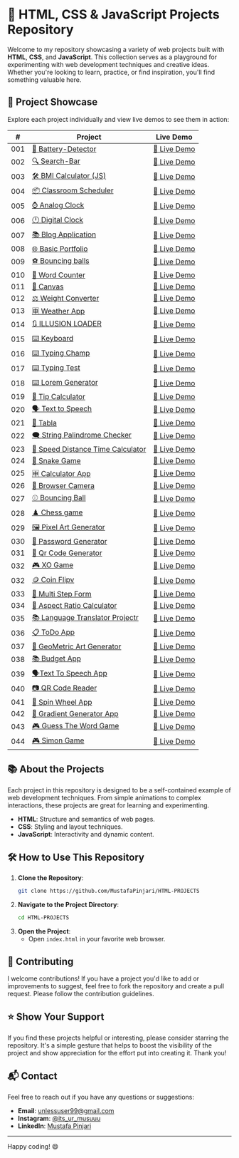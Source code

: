 # 🚀 HTML, CSS & JavaScript Projects Repository

Welcome to my repository showcasing a variety of web projects built with **HTML**, **CSS**, and **JavaScript**. This collection serves as a playground for experimenting with web development techniques and creative ideas. Whether you're looking to learn, practice, or find inspiration, you'll find something valuable here.

## 🌟 Project Showcase

Explore each project individually and view live demos to see them in action:


|  #  | Project                                                                                             | Live Demo                                                        |
| :-: | --------------------------------------------------------------------------------------------------- | ---------------------------------------------------------------- |
| 001 | [🔋 Battery-Detector](https://github.com/MustafaPinjari/Battery-Detector)                           | [🔗 Live Demo](https://batterydetector.netlify.app/)              |
| 002 | [🔍 Search-Bar](https://github.com/MustafaPinjari/Search-Bar)                                       | [🔗 Live Demo](https://searchbarbymustafa.netlify.app/)           |
| 003 | [🛠️ BMI Calculator (JS)](https://github.com/MustafaPinjari/HTML-PROJECTS/tree/main/BMI%20Calculator%20(JS)) | [🔗 Live Demo](https://bmicalculatorindex.netlify.app/)           |
| 004 | [📦 Classroom Scheduler](https://github.com/MustafaPinjari/HTML-PROJECTS/tree/main/CLASSROOM%20SCHEDULER%20WEBSITE) | [🔗 Live Demo](https://classroomschedulerbymustafa.netlify.app/) |
| 005 | [⌚ Analog Clock](https://github.com/MustafaPinjari/HTML-PROJECTS/tree/main/Analog%20Clock)         | [🔗 Live Demo](https://analog-watch-by-mustafa.netlify.app/)      |
| 006 | [🕛 Digital Clock](https://github.com/MustafaPinjari/HTML-PROJECTS/tree/main/Digital%20Clock)       | [🔗 Live Demo](https://digital-clock-by-mustafa.netlify.app/)     |
| 007 | [📚 Blog Application](https://github.com/MustafaPinjari/HTML-PROJECTS/tree/main/Blog-Application)   | [🔗 Live Demo](https://blog-application-by-mustafa.netlify.app/)  |
| 008 | [🌐 Basic Portfolio](https://github.com/MustafaPinjari/HTML-PROJECTS)                               | [🔗 Live Demo](https://mustafapinjari.netlify.app/)               |
| 009 | [⚽ Bouncing balls](https://github.com/MustafaPinjari/HTML-PROJECTS)                                | [🔗 Live Demo](https://bouncing-balls-by-mustafa.netlify.app/)    |
| 010 | [🔄️ Word Counter](https://github.com/MustafaPinjari/HTML-PROJECTS/tree/main/word%20counter)        | [🔗 Live Demo](https://word-counter-by-mustafa.netlify.app/)      |
| 011 | [📝 Canvas](https://github.com/MustafaPinjari/HTML-PROJECTS/tree/main/White-Boardr)                 | [🔗 Live Demo](https://canvas-by-mustafa.netlify.app/)            |
| 012 | [⚖️ Weight Converter](https://github.com/MustafaPinjari/HTML-PROJECTS/tree/main/Weight-Converter)  | [🔗 Live Demo](https://weight-converter-by-mustafa.netlify.app/)  |
| 013 | [🈸 Weather App](https://github.com/MustafaPinjari/HTML-PROJECTS/tree/main/Weather-App)             | [🔗 Live Demo](https://weather-app-by-mustafa.netlify.app/)       |
| 014 | [🔃 ILLUSION LOADER](https://github.com/MustafaPinjari/HTML-PROJECTS/tree/main/wavy-Loader)         | [🔗 Live Demo](https://loader-by-mustafa.netlify.app/)            |
| 015 | [⌨️ Keyboard](https://github.com/MustafaPinjari/HTML-PROJECTS/tree/main/Virtual%20Keyboard)         | [🔗 Live Demo](https://key-board-by-mustafa.netlify.app/)         |
| 016 | [⌨️ Typing Champ](https://github.com/MustafaPinjari/HTML-PROJECTS/tree/main/Typing%20champ)        | [🔗 Live Demo](https://typing-champ-by-mustafa.netlify.app/)      |
| 017 | [⌨️ Typing Test](https://github.com/MustafaPinjari/HTML-PROJECTS/tree/main/Typing%20Speed%20Test%20Website) | [🔗 Live Demo](https://type-master-by-mustafa.netlify.app/)      |
| 018 | [⌨️ Lorem Generator](https://github.com/MustafaPinjari/HTML-PROJECTS/tree/main/loremipsum-generator) | [🔗 Live Demo](https://lorem-generator-by-mustafa.netlify.app/) |
| 019 | [📱 Tip Calculator](https://github.com/MustafaPinjari/HTML-PROJECTS/tree/main/Tip%20Calculator)     | [🔗 Live Demo](https://tip-calci-by-mustafa.netlify.app/)         |
| 020 | [🗣️ Text to Speech](https://github.com/MustafaPinjari/HTML-PROJECTS/tree/main/text%20to%20speech)  | [🔗 Live Demo](https://text-to-speech-by-mustafa.netlify.app/)    |
| 021 | [🥁 Tabla](https://github.com/MustafaPinjari/HTML-PROJECTS/tree/main/tabla)                         | [🔗 Live Demo](https://tabla-by-mustafa.netlify.app/)             |
| 022 | [🗨️ String Palindrome Checker](https://github.com/MustafaPinjari/HTML-PROJECTS/tree/main/String%20Palindrome%20Checker) | [🔗 Live Demo](https://string-palindrome-checker.netlify.app/)  |
| 023 | [📲 Speed Distance Time Calculator](https://github.com/MustafaPinjari/HTML-PROJECTS/tree/main/speed-distance-time-calculator) | [🔗 Live Demo](https://speed-distance-time-calculator.netlify.app/) |
| 024 | [🐍 Snake Game](https://github.com/MustafaPinjari/HTML-PROJECTS/tree/main/Snake-Game)               | [🔗 Live Demo](https://snake-game-by-mustafa.netlify.app/)        |
| 025 | [🈸 Calculator App](https://github.com/MustafaPinjari/HTML-PROJECTS/tree/main/CalculatorApp)        | [🔗 Live Demo](https://calculator-app-by-mustafa.netlify.app/)    |
| 026 | [📸 Browser Camera](https://github.com/MustafaPinjari/HTML-PROJECTS/tree/main/Browser-Camera)       | [🔗 Live Demo](https://browser-camera-by-mustafa.netlify.app/)    |
| 027 | [⚾ Bouncing Ball](https://github.com/MustafaPinjari/HTML-PROJECTS/tree/36c091f186b5e44f45a3601adfc604a18d0c5597/bouncing-balls) | [🔗 Live Demo](https://browser-camera-by-mustafa.netlify.app/) |
| 028 | [♟️ Chess game](https://github.com/MustafaPinjari/HTML-PROJECTS/tree/b12644824ca19ddda07d5b699689a86c49636742/Chess-Game) | [🔗 Live Demo](https://browser-camera-by-mustafa.netlify.app/) |
| 029 | [🖼️ Pixel Art Generator](https://github.com/MustafaPinjari/HTML-PROJECTS/tree/afe5c83133f76a74ed80065ad69796d821be034b/Pixel%20Art%20Generator) | [🔗 Live Demo](https://pixel-art-generator-by-mustafa.netlify.app/) |
| 030 | [🔑 Password Generator](https://github.com/MustafaPinjari/HTML-PROJECTS/tree/de1dcc75ed4e7c8a79870d3c18d799e466cf9b33/password-generator) | [🔗 Live Demo](https://password-generator-by-mustafa.netlify.app/) |
| 031 | [📸 Qr Code Generator](https://github.com/MustafaPinjari/HTML-PROJECTS/tree/c34cc849079c1195b99e9fbaa74c8c95b38c09f6/QR%20Code%20Generator) | [🔗 Live Demo](https://qr-code-generator-by-mustafa.netlify.app/) |
| 032 | [🎮 XO Game](https://github.com/MustafaPinjari/HTML-PROJECTS/tree/38c385ef1e4ab4b0ae64c30b126b3312ebebfec7/XO%20Game) | [🔗 Live Demo](https://xo-gamer-by-mustafa.netlify.app/) |
| 032 | [🪙 Coin Flipv](https://github.com/MustafaPinjari/HTML-PROJECTS/tree/b801d7c14f919ef32b57bdc7717dda18ad14c0a5/Flip%20a%20Coin%20Game) | [🔗 Live Demo](https://coin-flip-by-mustafa.netlify.app/) |
| 033 | [📃 Multi Step Form](https://github.com/MustafaPinjari/HTML-PROJECTS/tree/b801d7c14f919ef32b57bdc7717dda18ad14c0a5/Flip%20a%20Coin%20Game) | [🔗 Live Demo](https://668658d560fe7295fa978c6f--dazzling-halva-bfa39d.netlify.app/) |
| 034 | [📐 Aspect Ratio Calculator](https://github.com/MustafaPinjari/HTML-PROJECTS/tree/8eefe75237857cbd387d3020c78b0b785d501685/Aspect%20Ratio%20Calculator) | [🔗 Live Demo](https://668658d560fe7295fa978c6f--dazzling-halva-bfa39d.netlify.app/) |
| 035| [📚 Language Translator Projectr](https://github.com/MustafaPinjari/HTML-PROJECTS/tree/26f22e908e78ab49ede49ae1365b1aac277ed2fd/Translator%20App) | [🔗 Live Demo](https://6689049d04e1c16c0c94176c--imaginative-beignet-862a37.netlify.app/) |
| 036| [📋 ToDo App](https://github.com/MustafaPinjari/HTML-PROJECTS/tree/4491b006628e8e3506f5f7e549725dd6dd17092e/ToDo%20App) | [🔗 Live Demo](https://668a26037b536c82da070d4f--lucent-eclair-b71814.netlify.app/) |
| 037| [🎨 GeoMetric Art Generator](https://github.com/MustafaPinjari/HTML-PROJECTS/tree/623f77dd005e6466a9ddca509d9689bf5398fb93/Geometric%20Art%20Generator) | [🔗 Live Demo](https://668b5f4d7b536cb327070f34--lucent-stardust-9c6367.netlify.app/) |
| 038| [📚 Budget App](https://github.com/MustafaPinjari/HTML-PROJECTS/tree/819557df5dd44607209653efb65051e9d12bf606/Budget%20App) | [🔗 Live Demo](https://budget-calculator-by-mustafa.netlify.app/) |
| 039| [🗣️Text To Speech App](https://github.com/MustafaPinjari/HTML-PROJECTS/tree/d61b36f43ce78b35b48ea5164d12dc306951a41f/Text%20To%20Speech%20App) | [🔗 Live Demo](https://text-to-speech-app-by-mustafa.netlify.app/) |
| 040| [📷 QR Code Reader](https://github.com/MustafaPinjari/HTML-PROJECTS/tree/682e14907f696b36d7135c8c1b0f64d5e038fe41/QR%20Code%20Reader) | [🔗 Live Demo](https://qr-code-reader-by-mustafa.netlify.app/) |
| 041| [🛞 Spin Wheel App](https://github.com/MustafaPinjari/HTML-PROJECTS/tree/2d11fe9009114343bf30499a91058c0f0a6ab9e7/Spin%20Wheel%20App) | [🔗 Live Demo](https://6690a3badc6b2eae1c38f545--gentle-bublanina-ae4ad3.netlify.app/) |
| 042| [🎨 Gradient Generator App](https://github.com/MustafaPinjari/HTML-PROJECTS/tree/c8ae72828223de6da7effee0cade630881cec101/Gradient%20Generator) | [🔗 Live Demo](https://gradient-generator-by-mustafa.netlify.app/) |
| 043| [🎮 Guess The Word Game](https://github.com/MustafaPinjari/HTML-PROJECTS/tree/f63c93bc1551e68ab22003a5f400d6824fc0beaf/Guess%20The%20Word%20Game) | [🔗 Live Demo](https://guess-the-word-game-by-mustafa.netlify.app/) |
| 044| [🎮 Simon Game](https://github.com/MustafaPinjari/HTML-PROJECTS/tree/a079a2e3afc739b0dc64567e2764397d42734f50/Simon%20Game) | [🔗 Live Demo](https://669495e3f5566505c86846ae--bejewelled-macaron-0f7f8d.netlify.app/) |


## 📚 About the Projects

Each project in this repository is designed to be a self-contained example of web development techniques. From simple animations to complex interactions, these projects are great for learning and experimenting.

- **HTML**: Structure and semantics of web pages. 
- **CSS**: Styling and layout techniques. 
- **JavaScript**: Interactivity and dynamic content. 

## 🛠️ How to Use This Repository

1. **Clone the Repository**: 
   ```sh
   git clone https://github.com/MustafaPinjari/HTML-PROJECTS
   ```
2. **Navigate to the Project Directory**:
   ```sh
   cd HTML-PROJECTS
   ```
3. **Open the Project**:
   - Open `index.html` in your favorite web browser.

## 🤝 Contributing

I welcome contributions! If you have a project you'd like to add or improvements to suggest, feel free to fork the repository and create a pull request. Please follow the contribution guidelines.

## ⭐ Show Your Support

If you find these projects helpful or interesting, please consider starring the repository. It's a simple gesture that helps to boost the visibility of the project and show appreciation for the effort put into creating it. Thank you!

## 📬 Contact

Feel free to reach out if you have any questions or suggestions:
- **Email**: unlessuser99@gmail.com
- **Instagram**: [@its_ur_musuuu](https://www.instagram.com/its_ur_musuuu/)
- **LinkedIn**: [Mustafa Pinjari](https://www.linkedin.com/in/mustafa-pinjari-287625256/)

---

Happy coding! 😄
